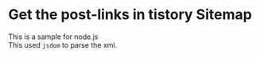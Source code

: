 # Get the post-links in tistory Sitemap

This is a sample for node.js  
This used `jsdom` to parse the xml.
